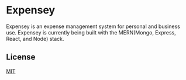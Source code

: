 # Expensey
Expensey is an expense management system for personal and business use. Expensey is currently being built with the MERN(Mongo, Express, React, and Node) stack.

## License
[MIT](https://choosealicense.com/licenses/mit/)
